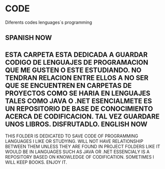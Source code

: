 # CODE
Diferents codes lenguages´s  programming

SPANISH NOW
-----------

ESTA CARPETA ESTA DEDICADA A GUARDAR CODIGO DE LENGUAJES DE PROGRAMACION QUE ME GUSTEN O ESTE ESTUDIANDO.
NO TENDRAN RELACION ENTRE ELLOS A NO SER QUE SE ENCUENTREN EN CARPETAS DE PROYECTOS COMO SE HARIA EN LENGUAJES
TALES COMO JAVA O .NET
ESENCIALMETE ES UN REPOSITORIO DE BASE DE CONOCIMIENTO ACERCA DE CODIFICACION. TAL VEZ GUARDARE UNOS LIBROS.
DISFRUTADLO.
ENGLISH NOW
-----------

THIS FOLDER IS DEDICATED TO SAVE CODE OF PROGRAMMING LANGUAGES I LIKE OR STUDYING.
WILL NOT HAVE RELATIONSHIP BETWEEN THEM UNLESS THEY ARE FOUND IN PROJECT FOLDERS LIKE IT WOULD BE IN LANGUAGES
SUCH AS JAVA OR .NET
ESSENCIALY IS A REPOSITORY BASED ON KNOWLEDGE OF CODIFICATION. SOMETIMES I WILL KEEP BOOKS.
ENJOY IT.
